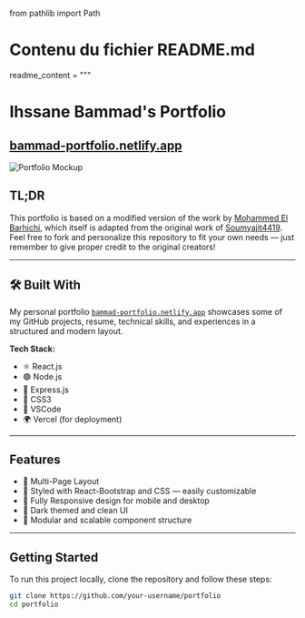 from pathlib import Path

# Contenu du fichier README.md
readme_content = """
# Ihssane Bammad's Portfolio

## [bammad-portfolio.netlify.app](https://bammad-portfolio.netlify.app/)

![Portfolio Mockup](./assets/portfolio-mockup.png)

## TL;DR

This portfolio is based on a modified version of the work by [Mohammed El Barhichi](https://github.com/elbarhichi/portfolio), which itself is adapted from the original work of [Soumyajit4419](https://github.com/soumyajit4419/Portfolio).  
Feel free to fork and personalize this repository to fit your own needs — just remember to give proper credit to the original creators!

---

## 🛠️ Built With

My personal portfolio [`bammad-portfolio.netlify.app`](https://bammad-portfolio.netlify.app) showcases some of my GitHub projects, resume, technical skills, and experiences in a structured and modern layout.

**Tech Stack:**

- ⚛️ React.js  
- 🟢 Node.js  
- 🚀 Express.js  
- 🎨 CSS3  
- 🧠 VSCode  
- 🌍 Vercel (for deployment)

---

##  Features

- 📖 Multi-Page Layout
- 🎨 Styled with React-Bootstrap and CSS — easily customizable
- 📱 Fully Responsive design for mobile and desktop
- 🌙 Dark themed and clean UI
- 📎 Modular and scalable component structure

---

##  Getting Started

To run this project locally, clone the repository and follow these steps:

```bash
git clone https://github.com/your-username/portfolio
cd portfolio
